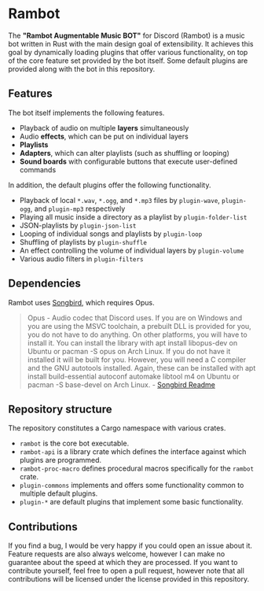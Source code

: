 # Rambot

The **"Rambot Augmentable Music BOT"** for Discord (Rambot) is a music bot written in Rust with the main design goal of extensibility.
It achieves this goal by dynamically loading plugins that offer various functionality, on top of the core feature set provided by the bot itself.
Some default plugins are provided along with the bot in this repository.

## Features

The bot itself implements the following features.

* Playback of audio on multiple **layers** simultaneously
* Audio **effects**, which can be put on individual layers
* **Playlists**
* **Adapters**, which can alter playlists (such as shuffling or looping)
* **Sound boards** with configurable buttons that execute user-defined commands

In addition, the default plugins offer the following functionality.

* Playback of local `*.wav`, `*.ogg`, and `*.mp3` files by `plugin-wave`, `plugin-ogg`, and `plugin-mp3` respectively
* Playing all music inside a directory as a playlist by `plugin-folder-list`
* JSON-playlists by `plugin-json-list`
* Looping of individual songs and playlists by `plugin-loop`
* Shuffling of playlists by `plugin-shuffle`
* An effect controlling the volume of individual layers by `plugin-volume`
* Various audio filters in `plugin-filters`

## Dependencies

Rambot uses [Songbird](https://github.com/serenity-rs/songbird), which requires Opus.

> Opus - Audio codec that Discord uses.
> If you are on Windows and you are using the MSVC toolchain, a prebuilt DLL is provided for you, you do not have to do anything.
> On other platforms, you will have to install it.
> You can install the library with apt install libopus-dev on Ubuntu or pacman -S opus on Arch Linux.
> If you do not have it installed it will be built for you.
> However, you will need a C compiler and the GNU autotools installed.
> Again, these can be installed with apt install build-essential autoconf automake libtool m4 on Ubuntu or pacman -S base-devel on Arch Linux.
> \- [Songbird Readme](https://github.com/serenity-rs/songbird)

## Repository structure

The repository constitutes a Cargo namespace with various crates.

* `rambot` is the core bot executable.
* `rambot-api` is a library crate which defines the interface against which plugins are programmed.
* `rambot-proc-macro` defines procedural macros specifically for the `rambot` crate.
* `plugin-commons` implements and offers some functionality common to multiple default plugins.
* `plugin-*` are default plugins that implement some basic functionality.

## Contributions

If you find a bug, I would be very happy if you could open an issue about it.
Feature requests are also always welcome, however I can make no guarantee about the speed at which they are processed.
If you want to contribute yourself, feel free to open a pull request, however note that all contributions will be licensed under the license provided in this repository.
